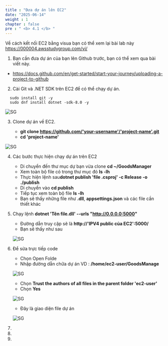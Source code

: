 ```yaml
---
title : "Đưa dự án lên EC2"
date: "2025-06-14"
weight : 1 
chapter : false
pre : " <b> 4.1 </b> "
---
```


Về cách kết nối EC2 bằng visua bạn có thể xem lại bài lab này https://000004.awsstudygroup.com/vi/

1. Bạn cần đưa dự án của bạn lên Github trước, bạn có thể xem qua bài viết này.
+ https://docs.github.com/en/get-started/start-your-journey/uploading-a-project-to-github

2. Cài Git và .NET SDK trên EC2 để có thể chạy dự án.
```
  sudo install git -y
  sudo dnf install dotnet -sdk-8.0 -y
```

  ![SG](/images/3.connect/EC2_connect/EC2_connect_1.png)

3. Clone dự án về EC2. 

   + **git clone https://github.com/'your-username'/'project-name'.git**
   + **cd 'project-name'**

  ![SG](/images/3.connect/EC2_connect/EC2_connect_2.png)

4. Các bước thực hiện chạy dự án trên EC2
   + Di chuyển đến thư mục dự bạn vừa clone **cd ~/GoodsManager**
   + Xem toàn bộ file có trong thư mục đó **ls -lh**
   + Thực hiện lệnh sau**dotnet publish 'file .csproj' -c Release -o ./publish**
   + Di chuyển vào **cd publish**
   + Tiếp tục xem toàn bộ file **ls -lh**
   + Bạn sẽ thấy những file như **.dll**, **appsettings.json** và các file cần thiết khác

5. Chạy lệnh **dotnet 'Tên file.dll' --urls "http://0.0.0.0:5000"**

   + Đường dẫn truy cập sẽ là **http://'IPV4 public của EC2':5000/**
   + Bạn sẽ thấy như sau

   ![SG](/images/3.connect/EC2_connect/EC2_connect_3.png)

6. Để sửa trực tiếp code
   + Chọn Open Folde 
   + Nhập đường dẫn chữa dự án VD : **/home/ec2-user/GoodsManage**

   ![SG](/images/3.connect/EC2_connect/Code3.png)

   + Chọn **Trust the authors of all files in the parent folder 'ec2-user'**
   + Chọn **Yes**

   ![SG](/images/3.connect/EC2_connect/Code_MOi0IzWJnM.png)

   + Đây là giao diện file dự án

   ![SG](/images/3.connect/EC2_connect/Code_1.png)
7. 

8. 

9. 
